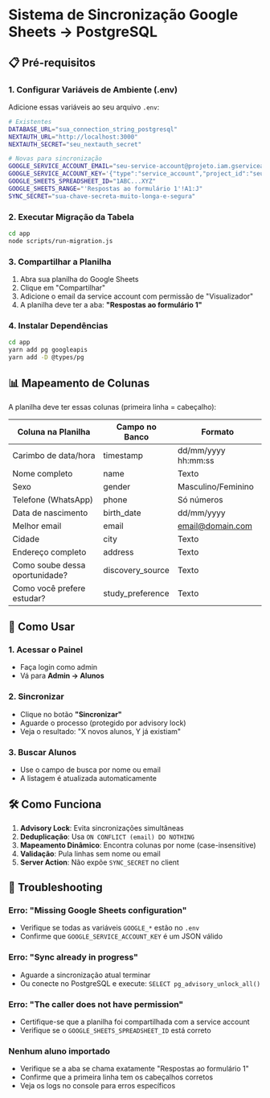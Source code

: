 
# Sistema de Sincronização Google Sheets → PostgreSQL

## 📋 Pré-requisitos

### 1. Configurar Variáveis de Ambiente (.env)
Adicione essas variáveis ao seu arquivo `.env`:

```bash
# Existentes
DATABASE_URL="sua_connection_string_postgresql"
NEXTAUTH_URL="http://localhost:3000"
NEXTAUTH_SECRET="seu_nextauth_secret"

# Novas para sincronização
GOOGLE_SERVICE_ACCOUNT_EMAIL="seu-service-account@projeto.iam.gserviceaccount.com"
GOOGLE_SERVICE_ACCOUNT_KEY='{"type":"service_account","project_id":"seu-projeto",...}'
GOOGLE_SHEETS_SPREADSHEET_ID="1ABC...XYZ"
GOOGLE_SHEETS_RANGE="'Respostas ao formulário 1'!A1:J"
SYNC_SECRET="sua-chave-secreta-muito-longa-e-segura"
```

### 2. Executar Migração da Tabela
```bash
cd app
node scripts/run-migration.js
```

### 3. Compartilhar a Planilha
1. Abra sua planilha do Google Sheets
2. Clique em "Compartilhar"
3. Adicione o email da service account com permissão de "Visualizador"
4. A planilha deve ter a aba: **"Respostas ao formulário 1"**

### 4. Instalar Dependências
```bash
cd app
yarn add pg googleapis
yarn add -D @types/pg
```

## 📊 Mapeamento de Colunas

A planilha deve ter essas colunas (primeira linha = cabeçalho):

| Coluna na Planilha | Campo no Banco | Formato |
|-------------------|----------------|---------|
| Carimbo de data/hora | timestamp | dd/mm/yyyy hh:mm:ss |
| Nome completo | name | Texto |
| Sexo | gender | Masculino/Feminino |
| Telefone (WhatsApp) | phone | Só números |
| Data de nascimento | birth_date | dd/mm/yyyy |
| Melhor email | email | email@domain.com |
| Cidade | city | Texto |
| Endereço completo | address | Texto |
| Como soube dessa oportunidade? | discovery_source | Texto |
| Como você prefere estudar? | study_preference | Texto |

## 🔄 Como Usar

### 1. Acessar o Painel
- Faça login como admin
- Vá para **Admin → Alunos**

### 2. Sincronizar
- Clique no botão **"Sincronizar"**
- Aguarde o processo (protegido por advisory lock)
- Veja o resultado: "X novos alunos, Y já existiam"

### 3. Buscar Alunos
- Use o campo de busca por nome ou email
- A listagem é atualizada automaticamente

## 🛠️ Como Funciona

1. **Advisory Lock**: Evita sincronizações simultâneas
2. **Deduplicação**: Usa `ON CONFLICT (email) DO NOTHING`
3. **Mapeamento Dinâmico**: Encontra colunas por nome (case-insensitive)
4. **Validação**: Pula linhas sem nome ou email
5. **Server Action**: Não expõe `SYNC_SECRET` no client

## 🚨 Troubleshooting

### Erro: "Missing Google Sheets configuration"
- Verifique se todas as variáveis `GOOGLE_*` estão no `.env`
- Confirme que `GOOGLE_SERVICE_ACCOUNT_KEY` é um JSON válido

### Erro: "Sync already in progress"
- Aguarde a sincronização atual terminar
- Ou conecte no PostgreSQL e execute: `SELECT pg_advisory_unlock_all()`

### Erro: "The caller does not have permission"
- Certifique-se que a planilha foi compartilhada com a service account
- Verifique se o `GOOGLE_SHEETS_SPREADSHEET_ID` está correto

### Nenhum aluno importado
- Verifique se a aba se chama exatamente "Respostas ao formulário 1"
- Confirme que a primeira linha tem os cabeçalhos corretos
- Veja os logs no console para erros específicos
